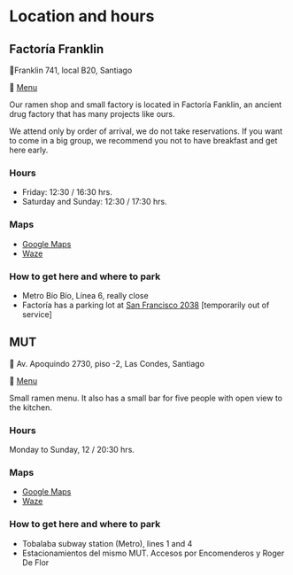 # Location and hours

## Factoría Franklin

📍Franklin 741, local B20, Santiago

🍜 [Menu](https://miraifoodlab.cl/es/page/menu-franklin)

Our ramen shop and small factory is located in Factoría Fanklin, an ancient drug factory that has many projects like ours.

We attend only by order of arrival, we do not take reservations. If you want to come in a big group, we recommend you not to have breakfast and get here early.

### Hours

- Friday: 12:30 / 16:30 hrs.
- Saturday and Sunday: 12:30 / 17:30 hrs.

### Maps

- [Google Maps](https://maps.app.goo.gl/wvaB3fmgrUKCrKzy7)
- [Waze](waze://?ll=-33.4728439,-70.6430923&navigate=yes)

### How to get here and where to park

- Metro Bío Bío, Línea 6, really close
- Factoría has a parking lot at [San Francisco 2038](https://maps.app.goo.gl/Lgqmkhjei6zsHfDv9) [temporarily out of service]

## MUT

📍 Av. Apoquindo 2730, piso -2, Las Condes, Santiago

🍜 [Menu](https://gour.media/mirai-mut)

Small ramen menu. It also has a small bar for five people with open view to the kitchen.

### Hours

Monday to Sunday, 12 / 20:30 hrs.

### Maps

- [Google Maps](https://maps.app.goo.gl/YsvKtehdg6tZDyj37)
- [Waze](waze://?ll=-33.4176811,-70.6024588&navigate=yes)

### How to get here and where to park

- Tobalaba subway station (Metro), lines 1 and 4
- Estacionamientos del mismo MUT. Accesos por Encomenderos y Roger De Flor
